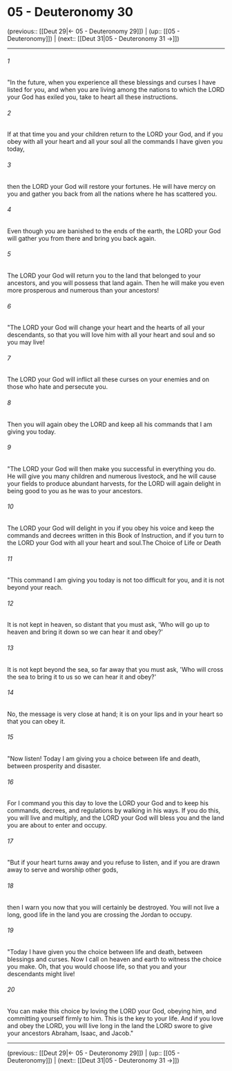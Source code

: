 # 05 - Deuteronomy 30

(previous:: [[Deut 29|← 05 - Deuteronomy 29]]) | (up:: [[05 - Deuteronomy]]) | (next:: [[Deut 31|05 - Deuteronomy 31 →]])

***


###### 1 
"In the future, when you experience all these blessings and curses I have listed for you, and when you are living among the nations to which the LORD your God has exiled you, take to heart all these instructions. 

###### 2 
If at that time you and your children return to the LORD your God, and if you obey with all your heart and all your soul all the commands I have given you today, 

###### 3 
then the LORD your God will restore your fortunes. He will have mercy on you and gather you back from all the nations where he has scattered you. 

###### 4 
Even though you are banished to the ends of the earth, the LORD your God will gather you from there and bring you back again. 

###### 5 
The LORD your God will return you to the land that belonged to your ancestors, and you will possess that land again. Then he will make you even more prosperous and numerous than your ancestors! 

###### 6 
"The LORD your God will change your heart and the hearts of all your descendants, so that you will love him with all your heart and soul and so you may live! 

###### 7 
The LORD your God will inflict all these curses on your enemies and on those who hate and persecute you. 

###### 8 
Then you will again obey the LORD and keep all his commands that I am giving you today. 

###### 9 
"The LORD your God will then make you successful in everything you do. He will give you many children and numerous livestock, and he will cause your fields to produce abundant harvests, for the LORD will again delight in being good to you as he was to your ancestors. 

###### 10 
The LORD your God will delight in you if you obey his voice and keep the commands and decrees written in this Book of Instruction, and if you turn to the LORD your God with all your heart and soul.The Choice of Life or Death 

###### 11 
"This command I am giving you today is not too difficult for you, and it is not beyond your reach. 

###### 12 
It is not kept in heaven, so distant that you must ask, 'Who will go up to heaven and bring it down so we can hear it and obey?' 

###### 13 
It is not kept beyond the sea, so far away that you must ask, 'Who will cross the sea to bring it to us so we can hear it and obey?' 

###### 14 
No, the message is very close at hand; it is on your lips and in your heart so that you can obey it. 

###### 15 
"Now listen! Today I am giving you a choice between life and death, between prosperity and disaster. 

###### 16 
For I command you this day to love the LORD your God and to keep his commands, decrees, and regulations by walking in his ways. If you do this, you will live and multiply, and the LORD your God will bless you and the land you are about to enter and occupy. 

###### 17 
"But if your heart turns away and you refuse to listen, and if you are drawn away to serve and worship other gods, 

###### 18 
then I warn you now that you will certainly be destroyed. You will not live a long, good life in the land you are crossing the Jordan to occupy. 

###### 19 
"Today I have given you the choice between life and death, between blessings and curses. Now I call on heaven and earth to witness the choice you make. Oh, that you would choose life, so that you and your descendants might live! 

###### 20 
You can make this choice by loving the LORD your God, obeying him, and committing yourself firmly to him. This is the key to your life. And if you love and obey the LORD, you will live long in the land the LORD swore to give your ancestors Abraham, Isaac, and Jacob."

***

(previous:: [[Deut 29|← 05 - Deuteronomy 29]]) | (up:: [[05 - Deuteronomy]]) | (next:: [[Deut 31|05 - Deuteronomy 31 →]])
